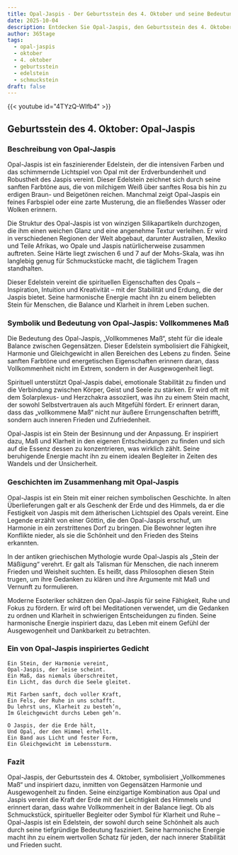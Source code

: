 ```yaml
---
title: Opal-Jaspis - Der Geburtsstein des 4. Oktober und seine Bedeutung
date: 2025-10-04
description: Entdecken Sie Opal-Jaspis, den Geburtsstein des 4. Oktober, der Vollkommenes Maß symbolisiert. Seine Symbolik und Geschichte werden Sie inspirieren.
author: 365tage
tags:
  - opal-jaspis
  - oktober
  - 4. oktober
  - geburtsstein
  - edelstein
  - schmuckstein
draft: false
---
```


{{< youtube id="4TYzQ-WIfb4" >}}

## Geburtsstein des 4. Oktober: Opal-Jaspis

### Beschreibung von Opal-Jaspis

Opal-Jaspis ist ein faszinierender Edelstein, der die intensiven Farben und das schimmernde Lichtspiel von Opal mit der Erdverbundenheit und Robustheit des Jaspis vereint. Dieser Edelstein zeichnet sich durch seine sanften Farbtöne aus, die von milchigem Weiß über sanftes Rosa bis hin zu erdigen Braun- und Beigetönen reichen. Manchmal zeigt Opal-Jaspis ein feines Farbspiel oder eine zarte Musterung, die an fließendes Wasser oder Wolken erinnern.

Die Struktur des Opal-Jaspis ist von winzigen Silikapartikeln durchzogen, die ihm einen weichen Glanz und eine angenehme Textur verleihen. Er wird in verschiedenen Regionen der Welt abgebaut, darunter Australien, Mexiko und Teile Afrikas, wo Opale und Jaspis natürlicherweise zusammen auftreten. Seine Härte liegt zwischen 6 und 7 auf der Mohs-Skala, was ihn langlebig genug für Schmuckstücke macht, die täglichem Tragen standhalten.

Dieser Edelstein vereint die spirituellen Eigenschaften des Opals – Inspiration, Intuition und Kreativität – mit der Stabilität und Erdung, die der Jaspis bietet. Seine harmonische Energie macht ihn zu einem beliebten Stein für Menschen, die Balance und Klarheit in ihrem Leben suchen.

### Symbolik und Bedeutung von Opal-Jaspis: Vollkommenes Maß

Die Bedeutung des Opal-Jaspis, „Vollkommenes Maß“, steht für die ideale Balance zwischen Gegensätzen. Dieser Edelstein symbolisiert die Fähigkeit, Harmonie und Gleichgewicht in allen Bereichen des Lebens zu finden. Seine sanften Farbtöne und energetischen Eigenschaften erinnern daran, dass Vollkommenheit nicht im Extrem, sondern in der Ausgewogenheit liegt.

Spirituell unterstützt Opal-Jaspis dabei, emotionale Stabilität zu finden und die Verbindung zwischen Körper, Geist und Seele zu stärken. Er wird oft mit dem Solarplexus- und Herzchakra assoziiert, was ihn zu einem Stein macht, der sowohl Selbstvertrauen als auch Mitgefühl fördert. Er erinnert daran, dass das „vollkommene Maß“ nicht nur äußere Errungenschaften betrifft, sondern auch inneren Frieden und Zufriedenheit.

Opal-Jaspis ist ein Stein der Besinnung und der Anpassung. Er inspiriert dazu, Maß und Klarheit in den eigenen Entscheidungen zu finden und sich auf die Essenz dessen zu konzentrieren, was wirklich zählt. Seine beruhigende Energie macht ihn zu einem idealen Begleiter in Zeiten des Wandels und der Unsicherheit.

### Geschichten im Zusammenhang mit Opal-Jaspis

Opal-Jaspis ist ein Stein mit einer reichen symbolischen Geschichte. In alten Überlieferungen galt er als Geschenk der Erde und des Himmels, da er die Festigkeit von Jaspis mit dem ätherischen Lichtspiel des Opals vereint. Eine Legende erzählt von einer Göttin, die den Opal-Jaspis erschuf, um Harmonie in ein zerstrittenes Dorf zu bringen. Die Bewohner legten ihre Konflikte nieder, als sie die Schönheit und den Frieden des Steins erkannten.

In der antiken griechischen Mythologie wurde Opal-Jaspis als „Stein der Mäßigung“ verehrt. Er galt als Talisman für Menschen, die nach innerem Frieden und Weisheit suchten. Es heißt, dass Philosophen diesen Stein trugen, um ihre Gedanken zu klären und ihre Argumente mit Maß und Vernunft zu formulieren.

Moderne Esoteriker schätzen den Opal-Jaspis für seine Fähigkeit, Ruhe und Fokus zu fördern. Er wird oft bei Meditationen verwendet, um die Gedanken zu ordnen und Klarheit in schwierigen Entscheidungen zu finden. Seine harmonische Energie inspiriert dazu, das Leben mit einem Gefühl der Ausgewogenheit und Dankbarkeit zu betrachten.

### Ein von Opal-Jaspis inspiriertes Gedicht

```
Ein Stein, der Harmonie vereint,  
Opal-Jaspis, der leise scheint.  
Ein Maß, das niemals überschreitet,  
Ein Licht, das durch die Seele gleitet.  

Mit Farben sanft, doch voller Kraft,  
Ein Fels, der Ruhe in uns schafft.  
Du lehrst uns, Klarheit zu besteh’n,  
Im Gleichgewicht durchs Leben geh’n.  

O Jaspis, der die Erde hält,  
Und Opal, der den Himmel erhellt.  
Ein Band aus Licht und fester Form,  
Ein Gleichgewicht im Lebenssturm.  
```

### Fazit

Opal-Jaspis, der Geburtsstein des 4. Oktober, symbolisiert „Vollkommenes Maß“ und inspiriert dazu, inmitten von Gegensätzen Harmonie und Ausgewogenheit zu finden. Seine einzigartige Kombination aus Opal und Jaspis vereint die Kraft der Erde mit der Leichtigkeit des Himmels und erinnert daran, dass wahre Vollkommenheit in der Balance liegt. Ob als Schmuckstück, spiritueller Begleiter oder Symbol für Klarheit und Ruhe – Opal-Jaspis ist ein Edelstein, der sowohl durch seine Schönheit als auch durch seine tiefgründige Bedeutung fasziniert. Seine harmonische Energie macht ihn zu einem wertvollen Schatz für jeden, der nach innerer Stabilität und Frieden sucht.